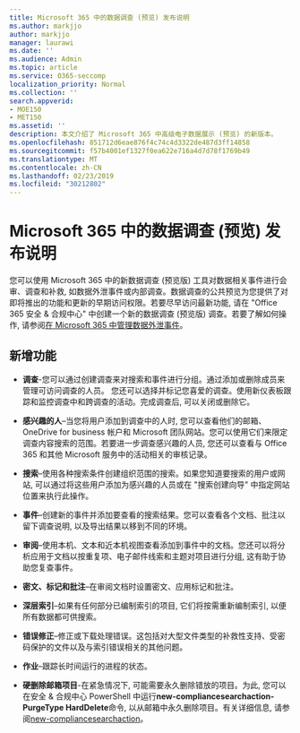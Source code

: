 ```yaml
---
title: Microsoft 365 中的数据调查 (预览) 发布说明
ms.author: markjjo
author: markjjo
manager: laurawi
ms.date: ''
ms.audience: Admin
ms.topic: article
ms.service: O365-seccomp
localization_priority: Normal
ms.collection: ''
search.appverid:
- MOE150
- MET150
ms.assetid: ''
description: 本文介绍了 Microsoft 365 中高级电子数据展示 (预览) 的新版本。
ms.openlocfilehash: 851712d6eae876f4c74c4d3322de487d3ff14858
ms.sourcegitcommit: f57b4001ef1327f0ea622e716a4d7d78f1769b49
ms.translationtype: MT
ms.contentlocale: zh-CN
ms.lasthandoff: 02/23/2019
ms.locfileid: "30212802"
---
```

# <a name="release-notes-for-data-investigations-preview-in-microsoft-365"></a>Microsoft 365 中的数据调查 (预览) 发布说明

您可以使用 Microsoft 365 中的新数据调查 (预览版) 工具对数据相关事件进行会审、调查和补救, 如数据外泄事件或内部调查。数据调查的公共预览为您提供了对即将推出的功能和更新的早期访问权限。若要尽早访问最新功能, 请在 "Office 365 安全 & 合规中心" 中创建一个新的数据调查 (预览版) 调查。若要了解如何操作, 请参阅[在 Microsoft 365 中管理数据外泄事件](manage-data-spillage-incidents.md)。

## <a name="whats-new"></a>新增功能 

- **调查**-您可以通过创建调查来对搜索和事件进行分组。通过添加或删除成员来管理可访问调查的人员。 您还可以选择并标记您喜爱的调查。使用新仪表板跟踪和监控调查中和跨调查的活动。完成调查后, 可以关闭或删除它。

- **感兴趣的人**–当您将用户添加到调查中的人时, 您可以查看他们的邮箱、OneDrive for business 帐户和 Microsoft 团队网站。您可以使用它们来限定调查内容搜索的范围。若要进一步调查感兴趣的人员, 您还可以查看与 Office 365 和其他 Microsoft 服务中的活动相关的审核记录。

- **搜索**–使用各种搜索条件创建组织范围的搜索。如果您知道要搜索的用户或网站, 可以通过将这些用户添加为感兴趣的人员或在 "搜索创建向导" 中指定网站位置来执行此操作。 

- **事件**–创建新的事件并添加要查看的搜索结果。您可以查看各个文档、批注以留下调查说明, 以及导出结果以移到不同的环境。 

- **审阅**–使用本机、文本和近本机视图查看添加到事件中的文档。您还可以将分析应用于文档以按重复项、电子邮件线索和主题对项目进行分组, 这有助于协助您复查事件。 

- **密文、标记和批注**–在审阅文档时设置密文、应用标记和批注。
  
- **深层索引**–如果有任何部分已编制索引的项目, 它们将按需重新编制索引, 以便所有数据都可供搜索。

- **错误修正**–修正或下载处理错误。这包括对大型文件类型的补救性支持、受密码保护的文件以及与索引错误相关的其他问题。 

- **作业**–跟踪长时间运行的进程的状态。

- **硬删除邮箱项目**-在紧急情况下, 可能需要永久删除错放的项目。为此, 您可以在安全 & 合规中心 PowerShell 中运行**new-compliancesearchaction-PurgeType HardDelete**命令, 以从邮箱中永久删除项目。有关详细信息, 请参阅[new-compliancesearchaction](https://docs.microsoft.com/powershell/module/exchange/policy-and-compliance-content-search/new-compliancesearchaction)。
